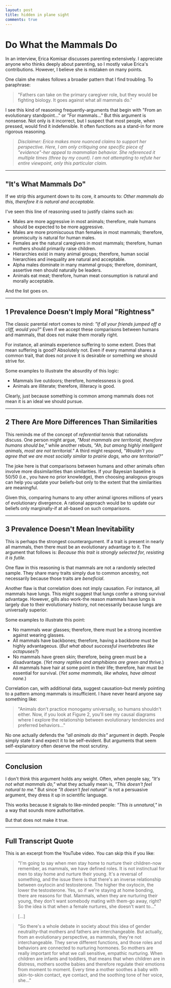 ```yaml
---
layout: post
title: hidden in plane sight
comments: true
---
```

# Do What the Mammals Do

In an interview, Erica Komisar discusses parenting extensively. I appreciate anyone who thinks deeply about parenting, so I mostly value Erica's contributions. However, I believe she is mistaken on many points. 

One claim she makes follows a broader pattern that I find troubling. To paraphrase: 

> "Fathers can take on the primary caregiver role, but they would be fighting biology. It goes against what all mammals do."

I see this kind of reasoning frequently-arguments that begin with "From an evolutionary standpoint..." or "For mammals..." But this argument is nonsense. Not only is it incorrect, but I suspect that most people, when pressed, would find it indefensible. It often functions as a stand-in for more rigorous reasoning.

> *Disclaimer: Erica makes more nuanced claims to support her perspective. Here, I am only critiquing one specific piece of "evidence"-her appeal to mammalian behavior. She referenced it multiple times (three by my count). I am not attempting to refute her entire viewpoint, only this particular claim.*

---

## "It's What Mammals Do"

If we strip this argument down to its core, it amounts to: *Other mammals do this, therefore it is natural and acceptable.*

I've seen this line of reasoning used to justify claims such as:

- Males are more aggressive in most animals; therefore, male humans should be expected to be more aggressive.
- Males are more promiscuous than females in most mammals; therefore, promiscuity is natural for human males.
- Females are the natural caregivers in most mammals; therefore, human mothers should primarily raise children.
- Hierarchies exist in many animal groups; therefore, human social hierarchies and inequality are natural and acceptable.
- Alpha males dominate in many mammal groups; therefore, dominant, assertive men should naturally be leaders.
- Animals eat meat; therefore, human meat consumption is natural and morally acceptable.

And the list goes on.

---

## 1 Prevalence Doesn't Imply Moral "Rightness"

The classic parental retort comes to mind: *"If all your friends jumped off a cliff, would you?"* Even if we accept these comparisons between humans and mammals, that does not make them morally right.

For instance, all animals experience suffering to some extent. Does that mean suffering is good? Absolutely not. Even if every mammal shares a common trait, that does not prove it is desirable or something we should strive for. 

Some examples to illustrate the absurdity of this logic:

- Mammals live outdoors; therefore, homelessness is good.
- Animals are illiterate; therefore, illiteracy is good.

Clearly, just because something is common among mammals does not mean it is an ideal we should pursue.

---

## 2 There Are More Differences Than Similarities

This reminds me of the concept of *referential tennis* that rationalists discuss. One person might argue, *"Most mammals are territorial, therefore humans should be,"* while another rebuts, *"Ah, but among highly intelligent animals, most are not territorial."* A third might respond, *"Wouldn't you agree that we are most socially similar to prairie dogs, who *are* territorial?"* 

The joke here is that comparisons between humans and other animals often involve more dissimilarities than similarities. If your Bayesian baseline is 50/50 (i.e., you have no prior knowledge), then choosing analogous groups can help you update your beliefs-but only to the extent that the similarities are meaningful. 

Given this, comparing humans to any other animal ignores millions of years of evolutionary divergence. A rational approach would be to update our beliefs only marginally-if at all-based on such comparisons.

---

## 3 Prevalence Doesn't Mean Inevitability

This is perhaps the strongest counterargument. If a trait is present in nearly all mammals, then there must be an evolutionary advantage to it. The argument that follows is: *Because this trait is strongly selected for, resisting it is futile.*

One flaw in this reasoning is that mammals are not a randomly selected sample. They share many traits simply due to common ancestry, not necessarily because those traits are *beneficial*. 

Another flaw is that correlation does not imply causation. For instance, all mammals have lungs. This might suggest that lungs confer a strong survival advantage. However, gills also work-the reason mammals have lungs is largely due to their evolutionary history, not necessarily because lungs are universally superior.

Some examples to illustrate this point:

- No mammals wear glasses; therefore, there must be a strong incentive against wearing glasses.
- All mammals have backbones; therefore, having a backbone must be highly advantageous. (*But what about successful invertebrates like octopuses?*)
- No mammals have green skin; therefore, being green must be a disadvantage. (*Yet many reptiles and amphibians are green and thrive.*)
- All mammals have hair at some point in their life; therefore, hair must be essential for survival. (*Yet some mammals, like whales, have almost none.*)

Correlation can, with additional data, suggest causation-but merely pointing to a pattern among mammals is insufficient. I have never heard anyone say something like:

> "Animals don't practice monogamy universally, so humans shouldn't either. Now, if you look at Figure 2, you'll see my causal diagrams where I explore the relationship between evolutionary tendencies and preferred behaviors..."

No one actually defends the *"all animals do this"* argument in depth. People simply state it and expect it to be self-evident. But arguments that seem self-explanatory often deserve the most scrutiny.

---

## Conclusion

I don't think this argument holds any weight. Often, when people say, *"It's not what mammals do,"* what they actually mean is, *"This doesn't feel natural to me."* But since *"It doesn't feel natural"* is not a persuasive argument, they dress it up in scientific language.

This works because it signals to like-minded people: *"This is unnatural,"* in a way that sounds more authoritative. 

But that does not make it true.

---

## Full Transcript Quote

This is an excerpt from the YouTube video. You can skip this if you like:

> "I'm going to say when men stay home to nurture their children-now remember, as mammals, we have defined roles. It is not instinctual for men to stay home and nurture their young. It's a reversal of something, and the issue there is that there's an inverse relationship between oxytocin and testosterone. The higher the oxytocin, the lower the testosterone. Yes, so if we're staying at home bonding, there are reasons for that. Mammals, when they are nurturing their young, they don't want somebody mating with them-go away, right? So the idea is that when a female nurtures, she doesn't want to..."

> [...] 

> "So there's a whole debate in society about this idea of gender neutrality-that mothers and fathers are interchangeable. But actually, from an evolutionary perspective, as mammals, they're not interchangeable. They serve different functions, and those roles and behaviors are connected to nurturing hormones. So mothers are really important for what we call sensitive, empathic nurturing. When children are infants and toddlers, that means that when children are in distress, mothers soothe babies and therefore regulate their emotions from moment to moment. Every time a mother soothes a baby with skin-to-skin contact, eye contact, and the soothing tone of her voice, she..."

